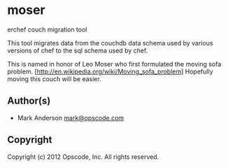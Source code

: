 # moser #

erchef couch migration tool

This tool migrates data from the couchdb data schema used by various
versions of chef to the sql schema used by chef. 

This is named in honor of Leo Moser who first formulated the moving
sofa problem. [http://en.wikipedia.org/wiki/Moving_sofa_problem]
Hopefully moving this couch will be easier.


## Author(s) ##

* Mark Anderson <mark@opscode.com>

## Copyright ##

Copyright (c) 2012 Opscode, Inc.  All rights reserved.
